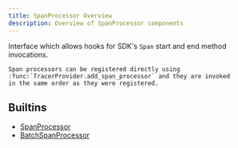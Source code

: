 ```yaml
---
title: SpanProcessor Overview
description: Overview of SpanProcessor components
---
```

Interface which allows hooks for SDK's `Span` start and end method
    invocations.

    Span processors can be registered directly using
    :func:`TracerProvider.add_span_processor` and they are invoked
    in the same order as they were registered.

## Builtins
* [SpanProcessor](/docs/components/spanprocessor/spanprocessor/)
* [BatchSpanProcessor](/docs/components/spanprocessor/batchspanprocessor/)